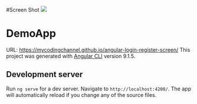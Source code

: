 #Screen Shot
![](https://media.giphy.com/media/j4rEEJ00EgvKxUXXtP/source.gif)
# DemoApp
URL: https://mycodingchannel.github.io/angular-login-register-screen/
This project was generated with [Angular CLI](https://github.com/angular/angular-cli) version 9.1.5.

## Development server

Run `ng serve` for a dev server. Navigate to `http://localhost:4200/`. The app will automatically reload if you change any of the source files.


